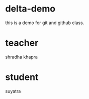 # delta-demo
this is a demo for git and github class.

# teacher
shradha khapra

# student
suyatra

